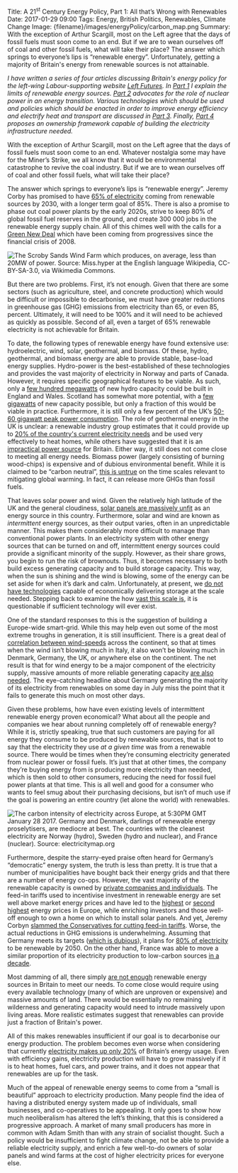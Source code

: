 Title: A 21<sup>st</sup> Century Energy Policy, Part 1: All that’s Wrong with Renewables
Date: 2017-01-29 09:00
Tags: Energy, British Politics, Renewables, Climate Change
Image: {filename}/images/energyPolicy/carbon_map.png
Summary: With the exception of Arthur Scargill, most on the Left agree that the days of fossil fuels must soon come to an end. But if we are to wean ourselves off of coal and other fossil fuels, what will take their place? The answer which springs to everyone’s lips is “renewable energy”. Unfortunately, getting a majority of Britain's energy from renewable sources is not attainable.

*I have written a series of four articles discussing Britain's energy
policy for the left-wing Labour-supporting website
[Left Futures](http://www.leftfutures.org/). In
[Part 1]({filename}/Politics/21EnergyP1.md) I explain the limits of
renewable energy sources. [Part 2]({filename}/Politics/21EnergyP2.md)
advocates for the role of nuclear power in an energy
transition. Various technologies which should be used and policies
which should be enacted in order to improve energy efficiency and
electrify heat and transport are discussed in
[Part 3]({filename}/Politics/21EnergyP3.md). Finally,
[Part 4]({filename}/Politics/21EnergyP4.md) proposes an ownership
framework capable of building the electricity infrastructure needed.*

With the exception of Arthur Scargill, most on the Left agree that the
days of fossil fuels must soon come to an end. Whatever nostalgia some
may have for the Miner’s Strike, we all know that it would be
environmental catastrophe to revive the coal industry. But if we are
to wean ourselves off of coal and other fossil fuels, what will take
their place?

The answer which springs to everyone’s lips is “renewable energy”.
Jeremy Corby has promised to have
[65% of electricity](http://www.jeremyforlabour.com/energy) coming
from renewable sources by 2030, with a longer term goal of 85%. There
is also a promise to phase out coal power plants by the early 2020s,
strive to keep 80% of global fossil fuel reserves in the ground, and
create 300 000 jobs in the renewable energy supply chain. All of this
chimes well with the calls for a
[Green New Deal](http://www.greennewdealgroup.org/) which have been
coming from progressives since the financial crisis of
2008.


![The Scroby Sands Wind Farm which produces, on average, less than 20MW of power. Source: Miss.hyper at the English language Wikipedia, [CC-BY-SA-3.0](http://creativecommons.org/licenses/by-sa/3.0/), via Wikimedia Commons.]({filename}/images/energyPolicy/scroby_windfarm.jpg)


But there are two problems. First, it’s not enough. Given that there are
some sectors (such as agriculture, steel, and concrete production) which
would be difficult or impossible to decarbonise, we must have greater
reductions in greenhouse gas (GHG) emissions from electricity than 65,
or even 85, percent. Ultimately, it will need to be 100% and it will
need to be achieved as quickly as possible. Second of all, even a target
of 65% renewable electricity is not achievable for Britain.

To date, the following types of renewable energy have found extensive
use: hydroelectric, wind, solar, geothermal, and biomass. Of these,
hydro, geothermal, and biomass energy are able to provide stable,
base-load energy supplies. Hydro-power is the best-established of these
technologies and provides the vast majority of electricity in Norway and
parts of Canada. However, it requires specific geographical features to
be viable. As such, only a [few hundred
megawatts](http://www.british-hydro.org/UK%20Hydro%20Resource/England%20and%20Wales%20Resource%20Study%20Oct%202010.pdf)
of new hydro capacity could be built in England and Wales. Scotland has
somewhat more potential, with a [few
gigawatts](http://www.british-hydro.org/UK%20Hydro%20Resource/Scottish%20Hydro%20Resource%20Study%20Aug%202008.pdf)
of new capacity possible, but only a fraction of this would be viable in
practice. Furthermore, it is still only a few percent of the UK’s [50-60
gigawatt peak power
consumption](https://www.newscientist.com/article/mg22129501.900-electricity-use-drops-as-uk-passes-peak-light-bulb/).
The role of geothermal energy in the UK is unclear: a renewable industry
group estimates that it could provide up to [20% of the country's
current electricity
needs](http://www.r-e-a.net/news/deep-geothermal-resource-has-potential-to-produce-up-to-20-of-uk-electricity-and-heat-for-millions)
and be used very effectively to heat homes, while others have suggested
that it is an [impractical power
source](http://www.withouthotair.com/c16/page_98.shtml) for Britain.
Either way, it still does not come close to meeting all energy needs.
Biomass power (largely consisting of burning wood-chips) is expensive
and of dubious environmental benefit. While it is claimed to be “carbon
neutral”, [this is
untrue](https://www.newscientist.com/article/2114993-europes-green-energy-policy-is-a-disaster-for-the-environment/)
on the time scales relevant to mitigating global warming. In fact, it
can release more GHGs than fossil fuels.

That leaves solar power and wind. Given the relatively high latitude
of the UK and the general cloudiness,
[solar panels are massively unfit](https://www.theguardian.com/commentisfree/2010/mar/01/solar-panel-feed-in-tariff)
as an energy source in this country. Furthermore, solar and wind are
known as *intermittent* energy sources, as their output varies, often
in an unpredictable manner. This makes them considerably more
difficult to manage than conventional power plants. In an electricity
system with other energy sources that can be turned on and off,
intermittent energy sources could provide a significant minority of
the supply. However, as their share grows, you begin to run the risk
of brownouts. Thus, it becomes necessary to both build excess
generating capacity and to build storage capacity. This way, when the
sun is shining and the wind is blowing, some of the energy can be set
aside for when it’s dark and calm. Unfortunately, at present, we
[do not have technologies](http://www.sciencedirect.com/science/article/pii/S0306261914010290)
capable of economically delivering storage at the scale
needed. Stepping back to examine the how
[vast this scale is](https://bravenewclimate.com/2011/10/29/gws-sg-es/#attachment_5198),
it is questionable if sufficient technology will ever exist.

One of the standard responses to this is the suggestion of building a
Europe-wide smart-grid. While this may help even out some of the most
extreme troughs in generation, it is still insufficient. There is a
great deal of
[correlation between wind-speeds](http://euanmearns.com/wind-blowing-nowhere/)
across the continent, so that at times when the wind isn’t blowing
much in Italy, it also won’t be blowing much in Denmark, Germany, the
UK, or anywhere else on the continent. The net result is that for wind
energy to be a major component of the electricity supply, massive
amounts of more reliable generating capacity
[are also needed](https://bravenewclimate.com/2011/10/29/gws-sg-es/). The
eye-catching headline about Germany generating the majority of its
electricity from renewables on some day in July miss the point that it
fails to generate this much on most other days.

Given these problems, how have even existing levels of intermittent
renewable energy proven economical? What about all the people and
companies we hear about running completely off of renewable energy?
While it is, strictly speaking, true that such customers are paying
for all energy they consume to be produced by renewable sources, that
is not to say that the electricity they use *at a given time* was from
a renewable source. There would be times when they’re consuming
electricity generated from nuclear power or fossil fuels. It’s just
that at other times, the company they’re buying energy from is
producing more electricity than needed, which is then sold to other
consumers, reducing the need for fossil fuel power plants at that
time. This is all well and good for a consumer who wants to feel smug
about their purchasing decisions, but isn’t of much use if the goal is
powering an entire country (let alone the world) with renewables.

![The carbon intensity of electricity across Europe, at 5:30PM GMT January 28 2017. Germany and Denmark, darlings of renewable energy proselytisers, are mediocre at best. The countries with the cleanest electricity are Norway (hydro), Sweden (hydro and nuclear), and France (nuclear). Source: [electricitymap.org](http://www.electricitymap.org/)]({filename}/images/energyPolicy/carbon_map.png)

Furthermore, despite the starry-eyed praise often heard for Germany’s
“democratic” energy system, the truth is less than pretty. It is true
that a number of municipalities have bought back their energy grids
and that there are a number of energy co-ops. However, the vast
majority of the renewable capacity is owned by
[private companies and individuals](http://www.energiewende2015.com/wp-content/uploads/2015/03/Factsheet-Renewables-from-Germany.pdf).
The feed-in tariffs used to incentivise investment in renewable energy
are set well above market energy prices and have led to the
[highest](http://www.bbc.co.uk/news/business-25200808) or
[second highest](http://ec.europa.eu/eurostat/statistics-explained/index.php/File:Electricity_prices_for_household_consumers,_second_half_2015_(¹)_(EUR_per_kWh)_YB16.png)
energy prices in Europe, while enriching investors and those well-off
enough to own a home on which to install solar panels. And yet, Jeremy
Corbyn
[slammed the Conservatives for cutting feed-in tariffs](http://www.solarpowerportal.co.uk/news/labour_leader_labels_fit_cuts_nonsensical_in_renewables_research_pledge).
Worse, the actual reductions in GHG emissions is
underwhelming. Assuming that Germany meets its targets
([which is dubious](https://www.cleanenergywire.org/news/germany-set-miss-climate-goals-think-tank/energiewende-what-do-new-laws-mean)),
it plans for
[80% of electricity](https://www.bmwi.de/BMWi/Redaktion/PDF/V/vierter-monitoring-bericht-energie-der-zukunft-englische-kurzfassung,property=pdf,bereich=bmwi2012,sprache=de,rwb=true.pdf)
to be renewable by 2050. On the other hand, France was able to move a
similar proportion of its electricity production to low-carbon sources
[in a decade](http://www.iea.org/stats/WebGraphs/FRANCE2.pdf).

Most damming of all, there simply
[are not enough](http://www.withouthotair.com/c18/page_103.shtml)
renewable energy sources in Britain to meet our needs. To come close
would require using every available technology (many of which are
unproven or expensive) and massive amounts of land. There would be
essentially no remaining wilderness and generating capacity would need
to intrude massively upon living areas. More realistic estimates
suggest that renewables can provide just a fraction of
Britain's power.

All of this makes renewables insufficient if our goal is to
decarbonise our energy production. The problem becomes even worse when
considering that currently
[electricity makes up only 20%](https://www.gov.uk/government/statistics/energy-consumption-in-the-uk)
of Britain’s energy usage. Even with efficiency gains, electricity
production will have to grow massively if it is to heat homes, fuel
cars, and power trains, and it does not appear that renewables are up
for the task.

Much of the appeal of renewable energy seems to come from a “small is
beautiful” approach to electricity production. Many people find the idea
of having a distributed energy system made up of individuals, small
businesses, and co-operatives to be appealing. It only goes to show how
much neoliberalism has altered the left’s thinking, that this is
considered a progressive approach. A market of many small producers has
more in common with Adam Smith than with any strain of socialist
thought. Such a policy would be insufficient to fight climate change,
not be able to provide a reliable electricity supply, and enrich a few
well-to-do owners of solar panels and wind farms at the cost of higher
electricity prices for everyone else.
